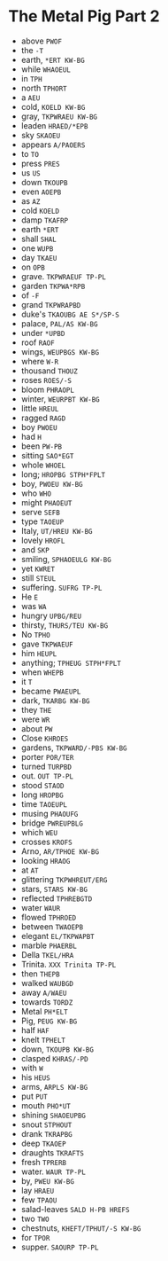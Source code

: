 # The Metal Pig Part 2

* above `PWOF`
* the `-T`
* earth, `*ERT KW-BG`
* while `WHAOEUL`
* in `TPH`
* north `TPHORT`
* a `AEU`
* cold, `KOELD KW-BG`
* gray, `TKPWRAEU KW-BG`
* leaden `HRAED/*EPB`
* sky `SKAOEU`
* appears `A/PAOERS`
* to `TO`
* press `PRES`
* us `US`
* down `TKOUPB`
* even `AOEPB`
* as `AZ`
* cold `KOELD`
* damp `TKAFRP`
* earth `*ERT`
* shall `SHAL`
* one `WUPB`
* day `TKAEU`
* on `OPB`
* grave. `TKPWRAEUF TP-PL`
* garden `TKPWA*RPB`
* of `-F`
* grand `TKPWRAPBD`
* duke's `TKAOUBG AE S*/SP-S`
* palace, `PAL/AS KW-BG`
* under `*UPBD`
* roof `RAOF`
* wings, `WEUPBGS KW-BG`
* where `W-R`
* thousand `THOUZ`
* roses `ROES/-S`
* bloom `PHRAOPL`
* winter, `WEURPBT KW-BG`
* little `HREUL`
* ragged `RAGD`
* boy `PWOEU`
* had `H`
* been `PW-PB`
* sitting `SAO*EGT`
* whole `WHOEL`
* long; `HROPBG STPH*FPLT`
* boy, `PWOEU KW-BG`
* who `WHO`
* might `PHAOEUT`
* serve `SEFB`
* type `TAOEUP`
* Italy, `UT/HREU KW-BG`
* lovely `HROFL`
* and `SKP`
* smiling, `SPHAOEULG KW-BG`
* yet `KWRET`
* still `STEUL`
* suffering. `SUFRG TP-PL`
* He `E`
* was `WA`
* hungry `UPBG/REU`
* thirsty, `THURS/TEU KW-BG`
* No `TPHO`
* gave `TKPWAEUF`
* him `HEUPL`
* anything; `TPHEUG STPH*FPLT`
* when `WHEPB`
* it `T`
* became `PWAEUPL`
* dark, `TKARBG KW-BG`
* they `THE`
* were `WR`
* about `PW`
* Close `KHROES`
* gardens, `TKPWARD/-PBS KW-BG`
* porter `POR/TER`
* turned `TURPBD`
* out. `OUT TP-PL`
* stood `STAOD`
* long `HROPBG`
* time `TAOEUPL`
* musing `PHAOUFG`
* bridge `PWREUPBLG`
* which `WEU`
* crosses `KROFS`
* Arno, `AR/TPHOE KW-BG`
* looking `HRAOG`
* at `AT`
* glittering `TKPWHREUT/ERG`
* stars, `STARS KW-BG`
* reflected `TPHREBGTD`
* water `WAUR`
* flowed `TPHROED`
* between `TWAOEPB`
* elegant `EL/TKPWAPBT`
* marble `PHAERBL`
* Della `TKEL/HRA`
* Trinita. `XXX Trinita TP-PL`
* then `THEPB`
* walked `WAUBGD`
* away `A/WAEU`
* towards `TORDZ`
* Metal `PH*ELT`
* Pig, `PEUG KW-BG`
* half `HAF`
* knelt `TPHELT`
* down, `TKOUPB KW-BG`
* clasped `KHRAS/-PD`
* with `W`
* his `HEUS`
* arms, `ARPLS KW-BG`
* put `PUT`
* mouth `PHO*UT`
* shining `SHAOEUPBG`
* snout `STPHOUT`
* drank `TKRAPBG`
* deep `TKAOEP`
* draughts `TKRAFTS`
* fresh `TPRERB`
* water. `WAUR TP-PL`
* by, `PWEU KW-BG`
* lay `HRAEU`
* few `TPAOU`
* salad-leaves `SALD H-PB HREFS`
* two `TWO`
* chestnuts, `KHEFT/TPHUT/-S KW-BG`
* for `TPOR`
* supper. `SAOURP TP-PL`
